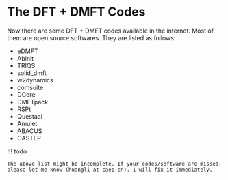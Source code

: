# The DFT + DMFT Codes

Now there are some DFT + DMFT codes available in the internet. Most of them are open source softwares. They are listed as follows:

* eDMFT
* Abinit
* TRIQS
* solid_dmft
* w2dynamics
* comsuite
* DCore
* DMFTpack
* RSPt
* Questaal
* Amulet
* ABACUS
* CASTEP

!!! todo

    The above list might be incomplete. If your codes/software are missed, please let me know (huangli at caep.cn). I will fix it immediately.
